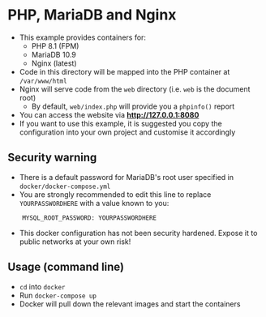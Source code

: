 # PHP, MariaDB and Nginx

* This example provides containers for:
    * PHP 8.1 (FPM)
    * MariaDB 10.9
    * Nginx (latest)
* Code in this directory will be mapped into the PHP container at `/var/www/html`
* Nginx will serve code from the `web` directory (i.e. `web` is the document root)
    * By default, `web/index.php` will provide you a `phpinfo()` report 
* You can access the website via **http://127.0.0.1:8080**
* If you want to use this example, it is suggested you copy the configuration into your own project and customise it accordingly


## Security warning

* There is a default password for MariaDB's root user specified in `docker/docker-compose.yml`
* You are strongly recommended to edit this line to replace `YOURPASSWORDHERE` with a value known to you:

    
```
    MYSQL_ROOT_PASSWORD: YOURPASSWORDHERE
```

* This docker configuration has not been security hardened.  Expose it to public networks at your own risk!


## Usage (command line)

* `cd` into `docker`
* Run `docker-compose up`
* Docker will pull down the relevant images and start the containers 
